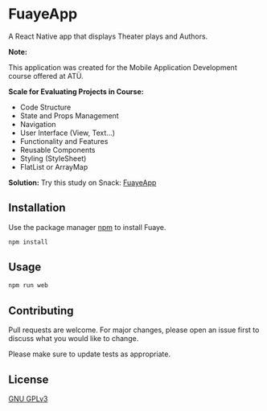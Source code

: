 # FuayeApp

A React Native app that displays Theater plays and Authors.

**Note:**

This application was created for the Mobile Application Development course offered at ATÜ.

**Scale for Evaluating Projects in Course:**

* Code Structure
* State and Props Management
* Navigation
* User Interface (View, Text...)
* Functionality and Features
* Reusable Components
* Styling (StyleSheet)
* FlatList or ArrayMap

**Solution:** Try this study on Snack: [FuayeApp](https://snack.expo.dev/@muaz742/fuayeapp)

## Installation

Use the package manager [npm](https://www.npmjs.com/) to install Fuaye.

```bash
npm install
```

## Usage

```bash
npm run web
```

## Contributing

Pull requests are welcome. For major changes, please open an issue first
to discuss what you would like to change.

Please make sure to update tests as appropriate.

## License
[GNU GPLv3](https://choosealicense.com/licenses/gpl-3.0/)
